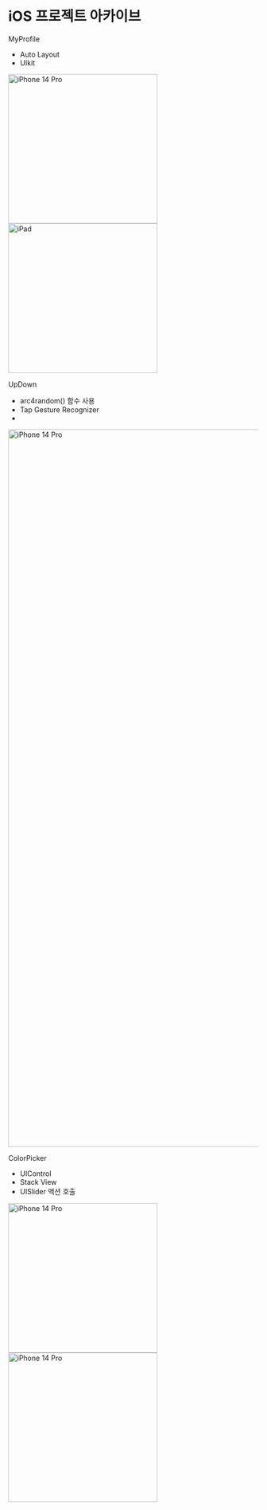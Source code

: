 # iOS 프로젝트 아카이브

MyProfile
- Auto Layout
- UIkit

<img width="300" alt="iPhone 14 Pro" src="https://user-images.githubusercontent.com/64319909/201507765-b1c713bb-74ce-41df-b1d0-33ff440d591a.png">
<img width="300" alt="iPad" src="https://user-images.githubusercontent.com/64319909/201507766-bb1e5868-2bb9-4b34-b04b-52bfbcc09d29.png">

UpDown
- arc4random() 함수 사용
- Tap Gesture Recognizer
- 
<img width="1440" alt="iPhone 14 Pro" src="https://user-images.githubusercontent.com/64319909/201582940-c49a5aaa-7185-466a-a331-7342d7a98d61.png">

ColorPicker
- UIControl
- Stack View
- UISlider 액션 호출

<img width="300" alt="iPhone 14 Pro" src="https://user-images.githubusercontent.com/64319909/201588529-9d8b78f8-3cba-4414-a60e-dc37d9f6a9b8.png">
<img width="300" alt="iPhone 14 Pro" src="https://user-images.githubusercontent.com/64319909/201588470-761fa4cf-4560-4e18-a92b-8111a4d326b1.png">
